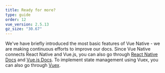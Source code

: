 ```yaml
---
title: Ready for more?
type: guide
order: 12
vue_version: 2.5.13
gz_size: "30.67"
---
```


We've have briefly introduced the most basic features of Vue Native - we are making continuous efforts to improve our docs.
Since Vue Native connects React Native and Vue.js, you can also go through [React Native Docs](https://facebook.github.io/react-native/docs/getting-started.html) and [Vue.js Docs](https://vuejs.org/v2/guide/).
To implement state management using Vuex, you can also go through [Vuex](https://vuex.vuejs.org/guide/).
